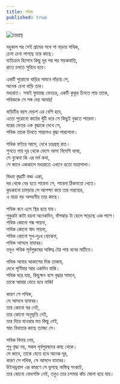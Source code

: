 ```yaml
---
title: পথিক
published: true
---
```


![চন্দ্রগ্রস্থ](https://i.imgur.com/HurhlUE.jpg)

বহুকাল পর সেই গ্রামের পথে পা বাড়ায় পথিক,  
চেনা চেনা লাগছে তার কাছে।  
ব্যতিক্রম হিসেবে কিছু দূর পর পর সড়কবাতি,  
রাতে চলতে সুবিধে হবে।  
  
একটি পুরোনো বাড়ির সামনে দাঁড়ায় সে,  
অনেক চেনা বাড়ি তার।  
মধ্যরাত। সবাই ঘুমাচ্ছে ভেতরে, একটি কুকুর চিনতে পায় তাকে,  
পথিককে সে সঙ্গ দেয় আবার!  
  
বাড়িটির বয়স দেড়শ এর বেশি হবে,  
এতো পুরোনো কাঠের খুঁটি ধরে সে কিছুই বুঝতে পারেনা।  
ঘরের ভেতর এক বৃদ্ধাকে দেখে সে,  
পথিক তাকে চিনতে পারলেও বৃদ্ধা পারলোনা।  
  
পথিক বাইরে আসে, দেখে চন্দ্রগ্রস্থ রাত।  
শুনতে পায় দূর থেকে ভেসে আসা বিদেশি ভাষা,  
সে বুঝেনা কি এর মর্ম কথা,  
সে জানে এককালে মধ্যরাতে এখানে হতো যাত্রাপালা।  
  
বিধবা বৃদ্ধাটি বড্ড একা,  
ঘর থেকে বের হতে পারেনা সে, পারেনা ঠিকমতো খেতে।  
কুচকানো চামড়ায় সে অপেক্ষা করে তার গন্তব্যের,  
এ যাত্রা বড় অসহনীয় তার কাছে।  
  
পথিক বনে এসে স্থির হয়ে যায়।  
পুকুরটা কাটা হয়না অনেকদিন, বাঁশঝাড় টা হেলে পড়েছে এক পাশে।  
পথিক কোনো গন্ধ পায়না,  
পথিক কোনো স্বাদ পায়না,  
পথিক কোনো সুখ-দুঃখ বোঝেনা,  
পথিক আসলে যাযাবর।  
তবুও পথিক পূর্বপুরুষের অস্তিত্ব টের পায় বনের মাটিতে।  
  
পথিক আবার আকাশের দিক তাকায়,  
দেখে পূর্ণিমার আর একদিন বাকি।  
পথিক ঘরে যায়, কিছুক্ষন বসে বৃদ্ধার সামনে,  
তাকে আবার যেতে হবে নাকি!  
  
কারণ সে পথিক,  
সে আসলে যাযাবর।  
তার কোনো ঘর নেই,  
তার কোনো অনুভূতি নেই,  
তার দিয়ে যাওয়ার মত কিছু নেই,  
স্বয়ং বিধাতার কাছে ত্যাজ্য সে।  
  
পথিক বিদায় নেয়,  
শুধু বৃদ্ধা নয়, সকল পূর্বপুরষদের কাছ থেকে।  
সে জানে, তাকে যেতে হবে অনেক দূর,  
কারণ সে পথিক, সে আসলে যাযাবর।  
উইথড্রয়াল এর কারণে সে ভুগছে অস্তিত্ব সংকটে,  
তার কোনো বোধশক্তি নেই, তবুও তার চশমার কাঁচ ঘোলা হয়ে যায়।  
